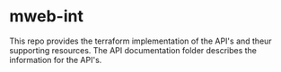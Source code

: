 # mweb-int

This repo provides the terraform implementation of the API's and theur supporting resources.
The API documentation folder describes the information for the API's.
